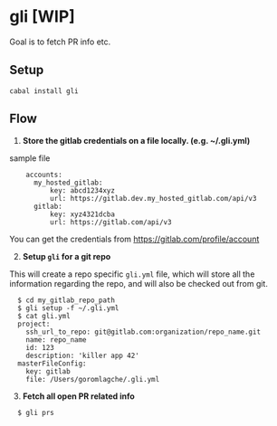 # gli [WIP]

Goal is to fetch PR info etc.

## Setup

    cabal install gli

## Flow

1. **Store the gitlab credentials on a file locally. (e.g. ~/.gli.yml)**

  sample file
  ```
      accounts:
        my_hosted_gitlab:
            key: abcd1234xyz
            url: https://gitlab.dev.my_hosted_gitlab.com/api/v3
        gitlab:
            key: xyz4321dcba
            url: https://gitlab.com/api/v3
  ```
  You can get the credentials from https://gitlab.com/profile/account

2. **Setup `gli` for a git repo**

  This will create a repo specific `gli.yml` file, which will store all the information regarding the repo, and will also be checked out from git.

  ```
    $ cd my_gitlab_repo_path
    $ gli setup -f ~/.gli.yml
    $ cat gli.yml
    project:
      ssh_url_to_repo: git@gitlab.com:organization/repo_name.git
      name: repo_name
      id: 123
      description: 'killer app 42'
    masterFileConfig:
      key: gitlab
      file: /Users/goromlagche/.gli.yml
  ```

3. **Fetch all open PR related info**

  ```
    $ gli prs
  ```
